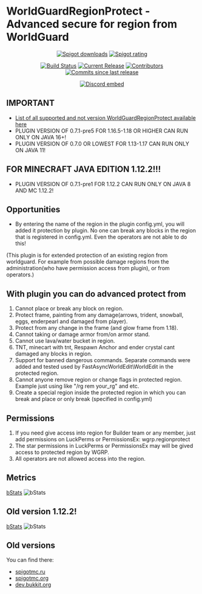 # WorldGuardRegionProtect - Advanced secure for region from WorldGuard
<p align="center">
<a href="https://www.spigotmc.org/resources/81321/"><img src="https://img.shields.io/spiget/downloads/81321?label=Spigot%20downloads" alt="Spigot downloads"></a>
<a href="https://www.spigotmc.org/resources/81321/"><img src="https://img.shields.io/spiget/rating/81321?label=Spigot%20rating" alt="Spigot rating"></a>
</p>
<p align="center">
<a href="https://ci.codemc.io/job/RitaSister/job/WorldGuardRegionProtect/"><img src="https://ci.codemc.io/job/RitaSister/job/WorldGuardRegionProtect/badge/icon" alt="Build Status"></a>
<a href="https://github.com/RitaSister/WorldGuardRegionProtect/release"><img src="https://img.shields.io/github/release/RitaSister/WorldGuardRegionProtect.svg" alt="Current Release"></a>
<a href="https://github.com/RitaSister/WorldGuardRegionProtect/graphs/contributors"><img src="https://img.shields.io/github/contributors/RitaSister/WorldGuardRegionProtect.svg" alt="Contributors"></a>
<a href="https://github.com/RitaSister/WorldGuardRegionProtect/commits/master"><img src="https://img.shields.io/github/commits-since/RitaSister/WorldGuardRegionProtect/latest.svg" alt="Commits since last release"></a>
</p>
<p align="center"><a href="https://discord.com/invite/kvqvA3GTVF"><img src="https://discordapp.com/api/guilds/186794372468178944/embed.png" alt="Discord embed"></a></p>

## IMPORTANT
* [List of all supported and not version WorldGuardRegionProtect available here](https://github.com/RitaSister/WorldGuardRegionProtect/blob/master/SECURITY.md)
* PLUGIN VERSION OF 0.7.1-pre5 FOR 1.16.5-1.18 OR HIGHER CAN RUN ONLY ON JAVA 16+!
* PLUGIN VERSION OF 0.7.0 OR LOWEST FOR 1.13-1.17 CAN RUN ONLY ON JAVA 11!

## FOR MINECRAFT JAVA EDITION 1.12.2!!!

* PLUGIN VERSION OF 0.7.1-pre1 FOR 1.12.2 CAN RUN ONLY ON JAVA 8 AND MC 1.12.2!

## Opportunities

* By entering the name of the region in the plugin config.yml, you will added it protection by plugin. No one can break any blocks in the region that is registered in config.yml. Even the operators are not able to do this!

(This plugin is for extended protection of an existing region from worldguard. For example from possible damage regions from the administration(who have permission access from plugin), or from operators.)

## With plugin you can do advanced protect from

1. Cannot place or break any block on region.
2. Protect frame, painting from any damage(arrows, trident, snowball, eggs, enderpearl and damaged from player).
3. Protect from any change in the frame (and glow frame from 1.18).
4. Cannot taking or damage armor from/on armor stand.
5. Cannot use lava/water bucket in region.
6. TNT, minecart with tnt, Respawn Anchor and ender crystal cant damaged any blocks in region.
7. Support for banned dangerous commands. Separate commands were added and tested used by FastAsyncWorldEdit\WorldEdit in the protected region.
8. Cannot anyone remove region or change flags in protected region. Example just using like "/rg rem your_rg" and etc.
9. Create a special region inside the protected region in which you can break and place or only break (specified in config.yml)

## Permissions

1. If you need give access into region for Builder team or any member, just add permissions on LuckPerms or PermissionsEx: wgrp.regionprotect
2. The star permissions in LuckPerms or PermissionsEx may will be gived access to protected region by WGRP.
3. All operators are not allowed access into the region.

## Metrics
[bStats](https://bstats.org/plugin/bukkit/WorldGuardRegionProtect/12975)
![bStats](https://bstats.org/signatures/bukkit/WorldGuardRegionProtect.svg)

## Old version 1.12.2!
[bStats](https://bstats.org/plugin/bukkit/WorldGuardRegionProtect1-12-2/13532)
![bStats](https://bstats.org/signatures/bukkit/WorldGuardRegionProtect1-12-2.svg)

## Old versions

 You can find there:
* [spigotmc.ru](https://spigotmc.ru/resources/worldguardregionprotect-1-12-x.518/)
* [spigotmc.org](https://www.spigotmc.org/resources/worldguardregionprotect-1-12.81333//)
* [dev.bukkit.org](https://dev.bukkit.org/projects/worldguardregionprotect)
